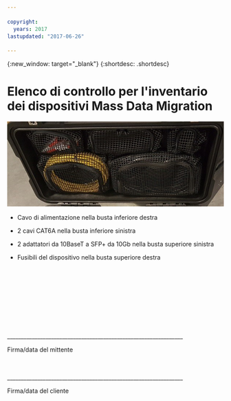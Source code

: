 ```yaml
---

copyright:
  years: 2017
lastupdated: "2017-06-26"

---
```

{:new_window: target="_blank"}
{:shortdesc: .shortdesc}

# Elenco di controllo per l'inventario dei dispositivi Mass Data Migration


![Inventario dei dispositivi Mass Data Migration](/images/MDMDeviceInventory.png)

-	Cavo di alimentazione nella busta inferiore destra

-	2 cavi CAT6A nella busta inferiore sinistra

-	2 adattatori da 10BaseT a SFP+ da 10Gb nella busta superiore sinistra

-	Fusibili del dispositivo nella busta superiore destra

   
   
</br> 
</br> 
</br> 
</br> 
</br> 
</br> 
</br> 
</br> 
</hr>    
</br> 
________________________________________________________________ 

Firma/data del mittente


</br> 
</hr>
</br> 
________________________________________________________________ 

Firma/data del cliente
